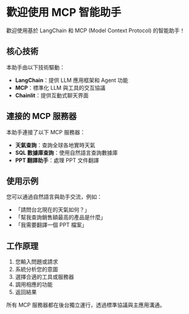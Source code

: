 # 歡迎使用 MCP 智能助手

歡迎使用基於 LangChain 和 MCP (Model Context Protocol) 的智能助手！

## 核心技術

本助手由以下技術驅動：

- **LangChain**：提供 LLM 應用框架和 Agent 功能
- **MCP**：標準化 LLM 與工具的交互協議  
- **Chainlit**：提供互動式聊天界面

## 連接的 MCP 服務器

本助手連接了以下 MCP 服務器：

- **天氣查詢**：查詢全球各地實時天氣
- **SQL 數據庫查詢**：使用自然語言查詢數據庫  
- **PPT 翻譯助手**：處理 PPT 文件翻譯

## 使用示例

您可以通過自然語言與助手交流，例如：

- 「請問台北現在的天氣如何？」
- 「幫我查詢銷售額最高的產品是什麼」
- 「我需要翻譯一個 PPT 檔案」

## 工作原理

1. 您輸入問題或請求
2. 系統分析您的意圖
3. 選擇合適的工具或服務器
4. 調用相應的功能
5. 返回結果

所有 MCP 服務器都在後台獨立運行，透過標準協議與主應用溝通。 
